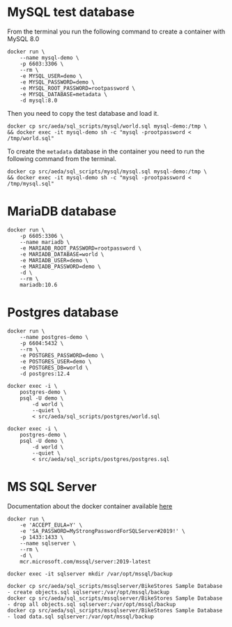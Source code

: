 # MySQL test database

From the terminal you run the following command to create a container with MySQL 8.0

```
docker run \
    --name mysql-demo \
    -p 6603:3306 \
    --rm \
    -e MYSQL_USER=demo \
    -e MYSQL_PASSWORD=demo \
    -e MYSQL_ROOT_PASSWORD=rootpassword \
    -e MYSQL_DATABASE=metadata \
    -d mysql:8.0
```

Then you need to copy the test database and load it.

```
docker cp src/aeda/sql_scripts/mysql/world.sql mysql-demo:/tmp \
&& docker exec -it mysql-demo sh -c "mysql -prootpassword < /tmp/world.sql"
```

To create the `metadata` database in the container you need to run the following command from the terminal.

```
docker cp src/aeda/sql_scripts/mysql/mysql.sql mysql-demo:/tmp \
&& docker exec -it mysql-demo sh -c "mysql -prootpassword < /tmp/mysql.sql"
```
# MariaDB database

```
docker run \
    -p 6605:3306 \
    --name mariadb \
    -e MARIADB_ROOT_PASSWORD=rootpassword \
    -e MARIADB_DATABASE=world \
    -e MARIADB_USER=demo \
    -e MARIADB_PASSWORD=demo \
    -d \
    --rm \
    mariadb:10.6
```

# Postgres database

```
docker run \
    --name postgres-demo \
    -p 6604:5432 \
    --rm \
    -e POSTGRES_PASSWORD=demo \
    -e POSTGRES_USER=demo \
    -e POSTGRES_DB=world \
    -d postgres:12.4
```

```
docker exec -i \
    postgres-demo \
    psql -U demo \
        -d world \
        --quiet \
        < src/aeda/sql_scripts/postgres/world.sql

docker exec -i \
    postgres-demo \
    psql -U demo \
        -d world \
        --quiet \
        < src/aeda/sql_scripts/postgres/postgres.sql
```

# MS SQL Server

Documentation about the docker container available [here](https://docs.microsoft.com/en-us/sql/linux/quickstart-install-connect-docker)
```
docker run \
    -e 'ACCEPT_EULA=Y' \
    -e 'SA_PASSWORD=MyStrongPasswordForSQLServer#2019!' \
    -p 1433:1433 \
    --name sqlserver \
    --rm \
    -d \
    mcr.microsoft.com/mssql/server:2019-latest

docker exec -it sqlserver mkdir /var/opt/mssql/backup

docker cp src/aeda/sql_scripts/mssqlserver/BikeStores Sample Database - create objects.sql sqlserver:/var/opt/mssql/backup
docker cp src/aeda/sql_scripts/mssqlserver/BikeStores Sample Database - drop all objects.sql sqlserver:/var/opt/mssql/backup
docker cp src/aeda/sql_scripts/mssqlserver/BikeStores Sample Database - load data.sql sqlserver:/var/opt/mssql/backup
```